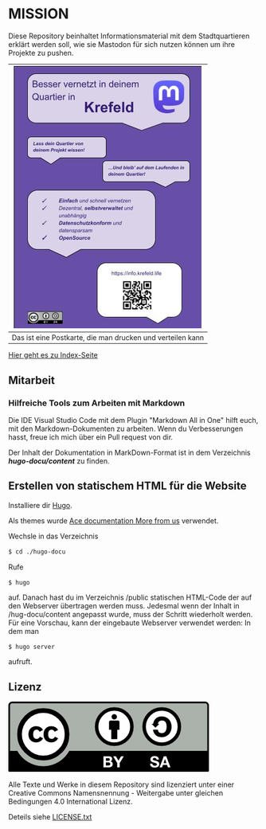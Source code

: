 MISSION
=======

Diese Repository beinhaltet Informationsmaterial mit dem Stadtquartieren erklärt werden soll, wie sie Mastodon für sich nutzen können um ihre Projekte zu pushen.

| ![Postkarte](pics/postkarte.jpg)                           |
|------------------------------------------------------------|
| Das ist eine Postkarte, die man drucken und verteilen kann |

[Hier geht es zu Index-Seite](markdown/00-00-index.md)

Mitarbeit
---------

### Hilfreiche Tools zum Arbeiten mit Markdown

Die IDE Visual Studio Code mit dem Plugin "Markdown All in One" hilft euch, mit den Markdown-Dokumenten zu arbeiten. Wenn du Verbesserungen hasst, freue ich mich über ein Pull request von dir.

Der Inhalt der Dokumentation in MarkDown-Format ist in dem Verzeichnis ***hugo-docu/content*** zu
finden.

Erstellen von statischem HTML für die Website
---------------------------------------------

Installiere dir [Hugo](https://gohugo.io/).

Als themes wurde [Ace documentation
More from us](https://docs.vantage-design.com/ace/) verwendet.

Wechsle in das Verzeichnis

```bash
$ cd ./hugo-docu
```
Rufe

```
$ hugo
```

auf.
Danach hast du im Verzeichnis /public statischen HTML-Code der auf den Webserver übertragen werden
muss. Jedesmal wenn der Inhalt in /hug-docu/content angepasst wurde, muss der Schritt wiederholt
werden. Für eine Vorschau, kann der eingebaute Webserver verwendet werden: In dem man

```bash
$ hugo server
```

aufruft.


Lizenz
------

![cc logo](pics/cc-by-sa.png)

Alle Texte und Werke in diesem Repository sind lizenziert unter einer Creative Commons Namensnennung - Weitergabe unter gleichen Bedingungen 4.0 International Lizenz.

Deteils siehe [LICENSE.txt](LICENSE.txt)
